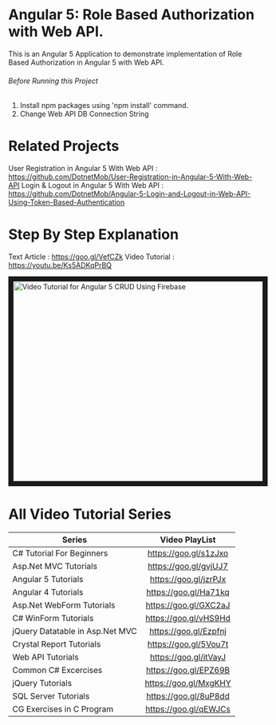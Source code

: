 # Angular 5: Role Based Authorization with Web API.
This is an Angular 5 Application to demonstrate implementation of Role Based Authorization in Angular 5 with Web API.

###### Before Running this Project
 1. Install npm packages using 'npm install' command.
 2. Change Web API DB Connection String
 
 # Related Projects
 User Registration in Angular 5 With Web API : https://github.com/DotnetMob/User-Registration-in-Angular-5-With-Web-API
 Login & Logout in Angular 5 With Web API : https://github.com/DotnetMob/Angular-5-Login-and-Logout-in-Web-API-Using-Token-Based-Authentication
 
 
 
 # Step By Step Explanation
 
 Text Article : https://goo.gl/VefCZk
 Video Tutorial : https://youtu.be/Ks5ADKqPrBQ
 
<a href="http://www.youtube.com/watch?feature=player_embedded&v=Ks5ADKqPrBQ
" target="_blank"><img src="http://img.youtube.com/vi/Ks5ADKqPrBQ/0.jpg" 
alt="Video Tutorial for Angular 5 CRUD Using Firebase" width="500" height="400" border="10" /></a>


# All Video Tutorial Series
| Series        | Video PlayList          |
| ------------- |:-------------:|
| C# Tutorial For Beginners      | https://goo.gl/s1zJxo |
| Asp.Net MVC Tutorials      | https://goo.gl/gvjUJ7      |
| Angular 5 Tutorials | https://goo.gl/jzrPJx      |
| Angular 4 Tutorials | https://goo.gl/Ha71kq      |
| Asp.Net WebForm Tutorials | https://goo.gl/GXC2aJ      |
| C# WinForm Tutorials | https://goo.gl/vHS9Hd      |
| jQuery Datatable in Asp.Net MVC | https://goo.gl/Ezpfnj      |
| Crystal Report Tutorials | https://goo.gl/5Vou7t      |
| Web API Tutorials | https://goo.gl/itVayJ     |
| Common C# Excercises | https://goo.gl/EPZ69B     |
| jQuery Tutorials | https://goo.gl/MxgKHY     |
| SQL Server Tutorials | https://goo.gl/8uP8dd      |
| CG Exercises in C Program | https://goo.gl/qEWJCs      |



